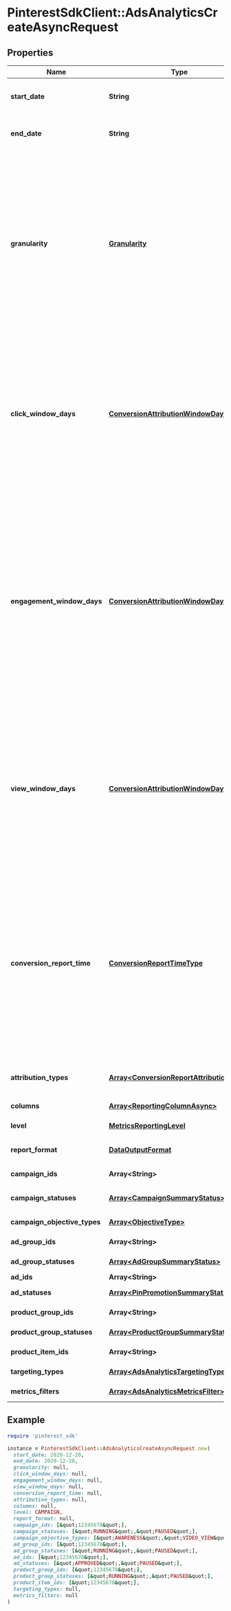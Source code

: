 # PinterestSdkClient::AdsAnalyticsCreateAsyncRequest

## Properties

| Name | Type | Description | Notes |
| ---- | ---- | ----------- | ----- |
| **start_date** | **String** | Metric report start date (UTC). Format: YYYY-MM-DD |  |
| **end_date** | **String** | Metric report end date (UTC). Format: YYYY-MM-DD |  |
| **granularity** | [**Granularity**](Granularity.md) | TOTAL - metrics are aggregated over the specified date range.&lt;br&gt; DAY - metrics are broken down daily.&lt;br&gt; HOUR - metrics are broken down hourly.&lt;br&gt;WEEKLY - metrics are broken down weekly.&lt;br&gt;MONTHLY - metrics are broken down monthly |  |
| **click_window_days** | [**ConversionAttributionWindowDays**](ConversionAttributionWindowDays.md) | Number of days to use as the conversion attribution window for a pin click action. Applies to Pinterest Tag conversion metrics. Prior conversion tags use their defined attribution windows. If not specified, defaults to &#x60;30&#x60; days. | [optional][default to 30] |
| **engagement_window_days** | [**ConversionAttributionWindowDays**](ConversionAttributionWindowDays.md) | Number of days to use as the conversion attribution window for an engagement action. Engagements include saves, closeups, link clicks, and carousel card swipes. Applies to Pinterest Tag conversion metrics. Prior conversion tags use their defined attribution windows. If not specified, defaults to &#x60;30&#x60; days. | [optional][default to 30] |
| **view_window_days** | [**ConversionAttributionWindowDays**](ConversionAttributionWindowDays.md) | Number of days to use as the conversion attribution window for a view action. Applies to Pinterest Tag conversion metrics. Prior conversion tags use their defined attribution windows. If not specified, defaults to &#x60;1&#x60; day. | [optional][default to 1] |
| **conversion_report_time** | [**ConversionReportTimeType**](ConversionReportTimeType.md) | The date by which the conversion metrics returned from this endpoint will be reported. There are two dates associated with a conversion event: the date that the user interacted with the ad, and the date that the user completed a conversion event. | [optional][default to &#39;TIME_OF_AD_ACTION&#39;] |
| **attribution_types** | [**Array&lt;ConversionReportAttributionType&gt;**](ConversionReportAttributionType.md) | List of types of attribution for the conversion report | [optional] |
| **columns** | [**Array&lt;ReportingColumnAsync&gt;**](ReportingColumnAsync.md) | Metric and entity columns |  |
| **level** | [**MetricsReportingLevel**](MetricsReportingLevel.md) | Level of the report |  |
| **report_format** | [**DataOutputFormat**](DataOutputFormat.md) | Specification for formatting report data | [optional][default to &#39;JSON&#39;] |
| **campaign_ids** | **Array&lt;String&gt;** | List of campaign ids | [optional] |
| **campaign_statuses** | [**Array&lt;CampaignSummaryStatus&gt;**](CampaignSummaryStatus.md) | List of status values for filtering | [optional] |
| **campaign_objective_types** | [**Array&lt;ObjectiveType&gt;**](ObjectiveType.md) | List of values for filtering | [optional] |
| **ad_group_ids** | **Array&lt;String&gt;** | List of ad group ids | [optional] |
| **ad_group_statuses** | [**Array&lt;AdGroupSummaryStatus&gt;**](AdGroupSummaryStatus.md) | List of values for filtering | [optional] |
| **ad_ids** | **Array&lt;String&gt;** | List of ad ids | [optional] |
| **ad_statuses** | [**Array&lt;PinPromotionSummaryStatus&gt;**](PinPromotionSummaryStatus.md) | List of values for filtering | [optional] |
| **product_group_ids** | **Array&lt;String&gt;** | List of product group ids | [optional] |
| **product_group_statuses** | [**Array&lt;ProductGroupSummaryStatus&gt;**](ProductGroupSummaryStatus.md) | List of values for filtering | [optional] |
| **product_item_ids** | **Array&lt;String&gt;** | List of product item ids | [optional] |
| **targeting_types** | [**Array&lt;AdsAnalyticsTargetingType&gt;**](AdsAnalyticsTargetingType.md) | List of targeting types | [optional] |
| **metrics_filters** | [**Array&lt;AdsAnalyticsMetricsFilter&gt;**](AdsAnalyticsMetricsFilter.md) | List of metrics filters | [optional] |

## Example

```ruby
require 'pinterest_sdk'

instance = PinterestSdkClient::AdsAnalyticsCreateAsyncRequest.new(
  start_date: 2020-12-20,
  end_date: 2020-12-20,
  granularity: null,
  click_window_days: null,
  engagement_window_days: null,
  view_window_days: null,
  conversion_report_time: null,
  attribution_types: null,
  columns: null,
  level: CAMPAIGN,
  report_format: null,
  campaign_ids: [&quot;12345678&quot;],
  campaign_statuses: [&quot;RUNNING&quot;,&quot;PAUSED&quot;],
  campaign_objective_types: [&quot;AWARENESS&quot;,&quot;VIDEO_VIEW&quot;],
  ad_group_ids: [&quot;12345678&quot;],
  ad_group_statuses: [&quot;RUNNING&quot;,&quot;PAUSED&quot;],
  ad_ids: [&quot;12345678&quot;],
  ad_statuses: [&quot;APPROVED&quot;,&quot;PAUSED&quot;],
  product_group_ids: [&quot;12345678&quot;],
  product_group_statuses: [&quot;RUNNING&quot;,&quot;PAUSED&quot;],
  product_item_ids: [&quot;12345678&quot;],
  targeting_types: null,
  metrics_filters: null
)
```

